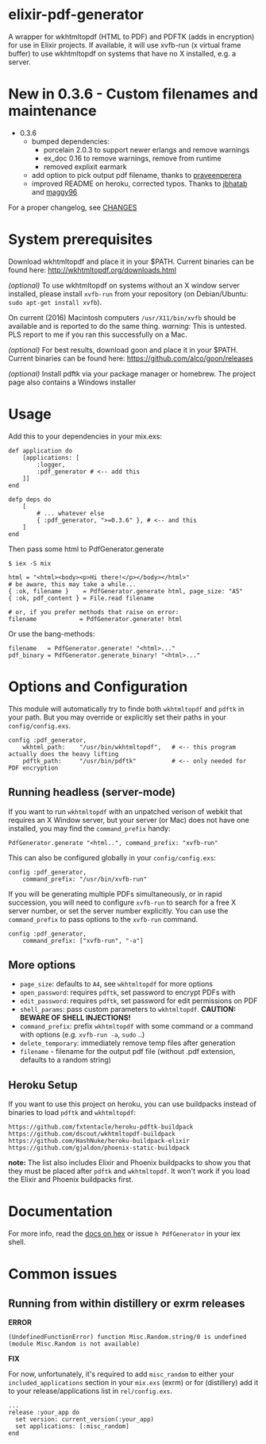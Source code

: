 # elixir-pdf-generator

A wrapper for wkhtmltopdf (HTML to PDF) and PDFTK (adds in encryption) for use
in Elixir projects. If available, it will use xvfb-run (x virtual frame buffer)
to use wkhtmltopdf on systems that have no X installed, e.g. a server.

# New in 0.3.6 - Custom filenames and maintenance

  - 0.3.6
    - bumped dependencies:
      * porcelain 2.0.3 to support newer erlangs and remove warnings
      * ex_doc 0.16 to remove warnings, remove from runtime
      * removed explixit earmark
    - add option to pick output pdf filename, thanks
      to [praveenperera](https://github.com/praveenperera)
    - improved README on heroku, corrected typos. Thanks
      to [jbhatab](https://github.com/jbhatab)
      and [maggy96](https://github.com/maggy96)

For a proper changelog, see [CHANGES](CHANGES.md)

# System prerequisites

Download wkhtmltopdf and place it in your $PATH. Current binaries can be found
here: http://wkhtmltopdf.org/downloads.html

_(optional)_ To use wkhtmltopdf on systems without an X window server installed,
please install `xvfb-run` from your repository (on Debian/Ubuntu: `sudo apt-get
install xvfb`).

On current (2016) Macintosh computers `/usr/X11/bin/xvfb` should be available
and is reported to do the same thing. _warning:_ This is untested. PLS report to
me if you ran this successfully on a Mac.

_(optional)_ For best results, download goon and place it in your $PATH. Current
binaries can be found here: https://github.com/alco/goon/releases

_(optional)_ Install pdftk via your package manager or homebrew. The
project page also contains a Windows installer

# Usage

Add this to your dependencies in your mix.exs:

    def application do
        [applications: [
            :logger, 
            :pdf_generator # <-- add this
        ]]
    end
    
    defp deps do
        [
            # ... whatever else
            { :pdf_generator, ">=0.3.6" }, # <-- and this
        ]
    end

Then pass some html to PdfGenerator.generate

```
$ iex -S mix

html = "<html><body><p>Hi there!</p></body></html>"
# be aware, this may take a while...
{ :ok, filename }    = PdfGenerator.generate html, page_size: "A5"
{ :ok, pdf_content } = File.read filename 

# or, if you prefer methods that raise on error:
filename            = PdfGenerator.generate! html
```

Or use the bang-methods:

```
filename   = PdfGenerator.generate! "<html>..."
pdf_binary = PdfGenerator.generate_binary! "<html>..."
```

# Options and Configuration

This module will automatically try to finde both `wkhtmltopdf` and `pdftk` in
your path. But you may override or explicitly set their paths in your
`config/config.exs`. 

```
config :pdf_generator,
    wkhtml_path:    "/usr/bin/wkhtmltopdf",   # <-- this program actually does the heavy lifting
    pdftk_path:     "/usr/bin/pdftk"          # <-- only needed for PDF encryption
```

## Running headless (server-mode)

If you want to run `wkhtmltopdf` with an unpatched verison of webkit that requires
an X Window server, but your server (or Mac) does not have one installed,
you may find the `command_prefix` handy:

```
PdfGenerator.generate "<html..", command_prefix: "xvfb-run" 
```

This can also be configured globally in your `config/config.exs`:

```
config :pdf_generator,
    command_prefix: "/usr/bin/xvfb-run"
```

If you will be generating multiple PDFs simultaneously, or in rapid succession,
you will need to configure `xvfb-run` to search for a free X server number,
or set the server number explicitly. You can use the `command_prefix` to pass
options to the `xvfb-run` command.

```
config :pdf_generator,
    command_prefix: ["xvfb-run", "-a"]
```

## More options

- `page_size`:        defaults to `A4`, see `wkhtmltopdf` for more options 
- `open_password`:    requires `pdftk`, set password to encrypt PDFs with
- `edit_password`:    requires `pdftk`, set password for edit permissions on PDF
- `shell_params`:     pass custom parameters to `wkhtmltopdf`. **CAUTION: BEWARE OF SHELL INJECTIONS!** 
- `command_prefix`:   prefix `wkhtmltopdf` with some command or a command with options
                      (e.g. `xvfb-run -a`, `sudo` ..)
- `delete_temporary`: immediately remove temp files after generation
- `filename` - filename for the output pdf file (without .pdf extension, defaults to a random string)

## Heroku Setup

If you want to use this project on heroku, you can use buildpacks instead of binaries
to load `pdftk` and `wkhtmltopdf`:
```
https://github.com/fxtentacle/heroku-pdftk-buildpack
https://github.com/dscout/wkhtmltopdf-buildpack
https://github.com/HashNuke/heroku-buildpack-elixir
https://github.com/gjaldon/phoenix-static-buildpack
```

__note:__ The list also includes Elixir and Phoenix buildpacks to show you that they
must be placed after `pdftk` and `wkhtmltopdf`. It won't work if you load the 
Elixir and Phoenix buildpacks first.

# Documentation

For more info, read the [docs on hex](http://hexdocs.pm/pdf_generator) or issue
`h PdfGenerator` in your iex shell.

# Common issues

## Running from within distillery or exrm releases

**ERROR** 

`(UndefinedFunctionError) function Misc.Random.string/0 is undefined (module Misc.Random is not available)`

**FIX**

For now, unfortunately, it's required to add `misc_random` to either your
`included_applications` section in your `mix.exs` (exrm) or for (distillery) add
it to your release/applications list in `rel/config.exs`.

```
...
release :your_app do
  set version: current_version(:your_app)
  set applications: [:misc_random]
end
```
